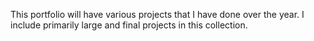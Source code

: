 This portfolio will have various projects that I have done over the year. I include primarily large and final projects in this collection.
<!---
JacobUzzle/JacobUzzle is a ✨ special ✨ repository because its `README.md` (this file) appears on your GitHub profile.
You can click the Preview link to take a look at your changes.
--->
